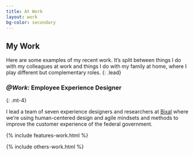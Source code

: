 ```yaml
---
title: At Work
layout: work
bg-color: secondary
---
```


## My Work
Here are some examples of my recent work. It’s split between things I do with my colleagues at work and things I do with my family at home, where I play different but complementary roles.
{: .lead}

### _@Work_: Employee Experience Designer
{: .mt-4}

I lead a team of seven experience designers and researchers at [Bixal](https://www.bixal.com/) where we’re using human-centered design and agile mindsets and methods to improve the customer experience of the federal government.

{% include features-work.html %}

{% include others-work.html %}
